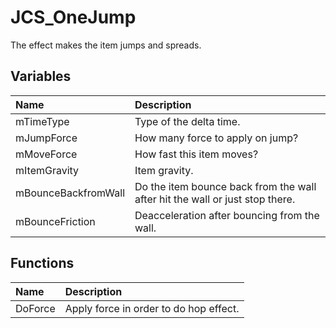 # JCS_OneJump

The effect makes the item jumps and spreads.

## Variables

| Name                | Description                                                                  |
|:--------------------|:-----------------------------------------------------------------------------|
| mTimeType           | Type of the delta time.                                                      |
| mJumpForce          | How many force to apply on jump?                                             |
| mMoveForce          | How fast this item moves?                                                    |
| mItemGravity        | Item gravity.                                                                |
| mBounceBackfromWall | Do the item bounce back from the wall after hit the wall or just stop there. |
| mBounceFriction     | Deacceleration after bouncing from the wall.                                 |

## Functions

| Name    | Description                            |
|:--------|:---------------------------------------|
| DoForce | Apply force in order to do hop effect. |
